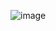 ![image](https://user-images.githubusercontent.com/58961173/222985453-9f678e05-8ab7-41c8-9b5a-6f2b324a2557.png)

